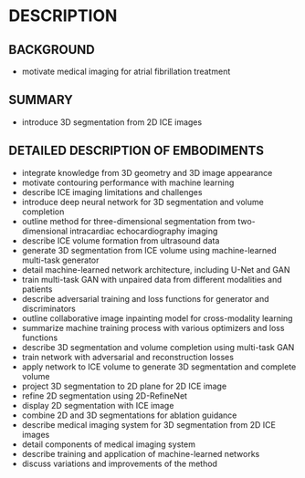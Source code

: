 # DESCRIPTION

## BACKGROUND

- motivate medical imaging for atrial fibrillation treatment

## SUMMARY

- introduce 3D segmentation from 2D ICE images

## DETAILED DESCRIPTION OF EMBODIMENTS

- integrate knowledge from 3D geometry and 3D image appearance
- motivate contouring performance with machine learning
- describe ICE imaging limitations and challenges
- introduce deep neural network for 3D segmentation and volume completion
- outline method for three-dimensional segmentation from two-dimensional intracardiac echocardiography imaging
- describe ICE volume formation from ultrasound data
- generate 3D segmentation from ICE volume using machine-learned multi-task generator
- detail machine-learned network architecture, including U-Net and GAN
- train multi-task GAN with unpaired data from different modalities and patients
- describe adversarial training and loss functions for generator and discriminators
- outline collaborative image inpainting model for cross-modality learning
- summarize machine training process with various optimizers and loss functions
- describe 3D segmentation and volume completion using multi-task GAN
- train network with adversarial and reconstruction losses
- apply network to ICE volume to generate 3D segmentation and complete volume
- project 3D segmentation to 2D plane for 2D ICE image
- refine 2D segmentation using 2D-RefineNet
- display 2D segmentation with ICE image
- combine 2D and 3D segmentations for ablation guidance
- describe medical imaging system for 3D segmentation from 2D ICE images
- detail components of medical imaging system
- describe training and application of machine-learned networks
- discuss variations and improvements of the method

